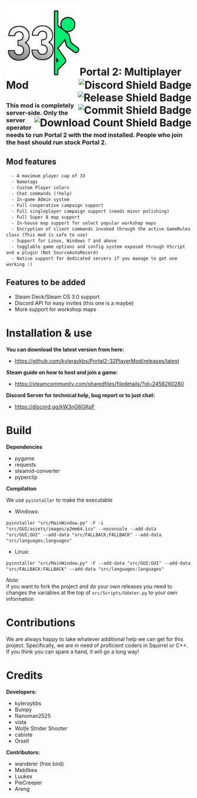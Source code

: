 <h1>
  <img src="Images/p2mm_logo.png" alt="p2mm_logo" width="200" align="left">
  <a href="https://discord.gg/nXRygGNxyK">
    <img src="https://img.shields.io/discord/839651379034193920?color=blue&label=Discord%20Users&style=for-the-badge" alt="Discord Shield Badge" align="right">
  </a>
  <br>
    <a href="https://github.com/kyleraykbs/Portal2-32PlayerMod/releases/latest">
      <img src="https://img.shields.io/github/release-date/kyleraykbs/Portal2-32PlayerMod?color=red&label=Latest%20Release&style=for-the-badge" alt="Release Shield Badge" align="right">
    </a>
  <br>
    <a href="https://github.com/kyleraykbs/Portal2-32PlayerMod/commits/main">
      <img src="https://img.shields.io/github/last-commit/kyleraykbs/Portal2-32PlayerMod?label=Last%20Commit&style=for-the-badge" alt="Commit Shield Badge" align="right">
    </a>
  <br>
    <a href="https://github.com/kyleraykbs/Portal2-32PlayerMod/releases/latest">
      <img src="https://img.shields.io/github/downloads/kyleraykbs/Portal2-32PlayerMod/total?style=for-the-badge" alt="Download Count Shield Badge" align="right">
    </a>
  <br>
  <p align="left">Portal 2: Multiplayer Mod</p>
</h1>

### This mod is completely server-side. Only the server operator needs to run Portal 2 with the mod installed. People who join the host should run stock Portal 2.
## Mod features
```
  - A maximum player cap of 33
  - Nametags
  - Custom Player colors
  - Chat commands (!help)
  - In-game Admin system
  - Full cooperative campaign support
  - Full singleplayer campaign support (needs minor polishing)
  - Full Super 8 map support
  - In-house map support for select popular workshop maps
  - Encryption of client commands invoked through the active GameRules class (This mod is safe to use)
  - Support for Linux, Windows 7 and above
  - togglable game options and config system exposed through VScript and a plugin (Not SourceAutoRecord)
  - Native support for dedicated servers if you manage to get one working :)
```

## Features to be added
- Steam Deck/Steam OS 3.0 support
- Discord API for easy invites (this one is a maybe)
- More support for workshop maps

# Installation & use

**You can download the latest version from here:**
- https://github.com/kyleraykbs/Portal2-32PlayerMod/releases/latest

**Steam guide on how to host and join a game:**
- https://steamcommunity.com/sharedfiles/filedetails/?id=2458260280

**Discord Server for technical help, bug report or to just chat:**
- https://discord.gg/kW3nG6GKpF


# Build

**Dependencies**
- pygame
- requests
- steamid-converter
- pyperclip

**Compilation**

We use `pyinstaller` to make the executable
- Windows:

```
pyinstaller "src/MainWindow.py" -F -i "src/GUI/assets/images/p2mm64.ico" --noconsole --add-data "src/GUI;GUI" --add-data "src/FALLBACK;FALLBACK" --add-data "src/languages;languages"
```

- Linux:

```
pyinstaller "src/MainWindow.py" -F --add-data "src/GUI:GUI" --add-data "src/FALLBACK:FALLBACK" --add-data "src/languages:languages"
```
*Note:*  
if you want to fork the project and do your own releases you need to changes the variables at the top of `src/Scripts/Udater.py` to your own information


# Contributions

We are always happy to take whatever additional help we can get for this project. Specifically, we are in need of proficient coders in Squirrel or C++. If you think you can spare a hand, it will go a long way!

# Credits

**Developers:**
- kyleraykbs
- Bumpy
- Nanoman2525
- vista
- Wolƒe Strider Shoσter
- cabiste
- Orsell

**Contributors:**
- wanderer (free bird)
- MeblIkea
- Luukex
- PieCreeper
- Areng
